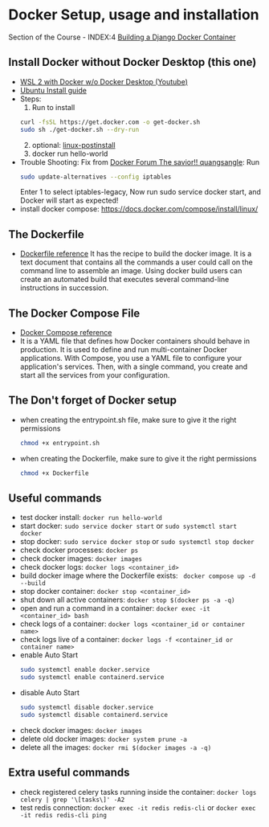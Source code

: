 # Docker Setup, usage and installation

Section of the Course - INDEX:4 [Building a Django Docker Container](https://www.youtube.com/watch?v=PkynrL1aU9o&list=PLOLrQ9Pn6cayGytG1fgUPEsUp3Onol8V7&index=4)

## Install Docker without Docker Desktop (this one)
- [WSL 2 with Docker w/o Docker Desktop (Youtube)](https://www.youtube.com/watch?v=SDk3pqFXgs8)
- [Ubuntu Install guide](https://docs.docker.com/engine/install/ubuntu/)
- Steps:
    1. Run to install
    ```bash
    curl -fsSL https://get.docker.com -o get-docker.sh
    sudo sh ./get-docker.sh --dry-run
    ```
    2. optional: [linux-postinstall](https://docs.docker.com/engine/install/linux-postinstall/)
    3.  docker run hello-world
- Trouble Shooting: Fix from [Docker Forum The savior!! quangsangle](https://forums.docker.com/t/wsl-cannot-connect-to-the-docker-daemon-at-unix-var-run-docker-sock-is-the-docker-daemon-running/116245/6#:~:text=1%20month%20later-,quangsangle,-Jul%202023):
    Run 
    ```bash
    sudo update-alternatives --config iptables
    ```
    Enter 1 to select iptables-legacy, Now run sudo service docker start, and Docker will start as expected!
- install docker compose: https://docs.docker.com/compose/install/linux/

## The Dockerfile
- [Dockerfile reference](https://docs.docker.com/engine/reference/builder/)
It has the recipe to build the docker image. It is a text document that contains all the commands a user could call on the command line to assemble an image. Using docker build users can create an automated build that executes several command-line instructions in succession.

## The Docker Compose File
- [Docker Compose reference](https://docs.docker.com/compose/compose-file/)
- It is a YAML file that defines how Docker containers should behave in production. It is used to define and run multi-container Docker applications. With Compose, you use a YAML file to configure your application's services. Then, with a single command, you create and start all the services from your configuration.


## The Don't forget of Docker setup
- when creating the entrypoint.sh file, make sure to give it the right permissions
    ```bash
    chmod +x entrypoint.sh
    ```
- when creating the Dockerfile, make sure to give it the right permissions
    ```bash
    chmod +x Dockerfile
    ```

## Useful commands
- test docker install: ```docker run hello-world```
- start docker: ```sudo service docker start``` or ```sudo systemctl start docker```
- stop docker: ```sudo service docker stop``` or ```sudo systemctl stop docker```
- check docker processes: ```docker ps```
- check docker images: ```docker images```
- check docker logs: ```docker logs <container_id>```
- build docker image where the Dockerfile exists: ``` docker compose up -d --build```
- stop docker container: ```docker stop <container_id>```
- shut down all active containers: ```docker stop $(docker ps -a -q)``` 
- open and run a command in a container: ```docker exec -it <container_id> bash```
- check logs of a container: ```docker logs <container_id or container name>```
- check logs live of a container: ```docker logs -f <container_id or container name>```
- enable Auto Start 
    ```bash
    sudo systemctl enable docker.service
    sudo systemctl enable containerd.service
    ```
- disable Auto Start
    ```bash
    sudo systemctl disable docker.service
    sudo systemctl disable containerd.service
    ```
- check docker images: ```docker images```
- delete old docker images: ```docker system prune -a```
- delete all the images: ```docker rmi $(docker images -a -q)``` 

## Extra useful commands
- check registered celery tasks running inside the container: ```docker logs celery | grep '\[tasks\]' -A2```
- test redis connection: ```docker exec -it redis redis-cli``` or ```docker exec -it redis redis-cli ping```